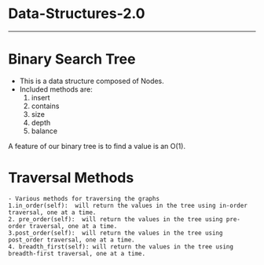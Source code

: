 # Data-Structures-2.0
---------------------

# Binary Search Tree
 - This is a data structure composed of Nodes.
 - Included methods are:
    1. insert
    2. contains
    3. size
    4. depth
    5. balance

A feature of our binary tree is to find a value is an O(1).

# Traversal Methods
    - Various methods for traversing the graphs
    1.in_order(self):  will return the values in the tree using in-order traversal, one at a time.
    2. pre_order(self):  will return the values in the tree using pre-order traversal, one at a time.
    3.post_order(self):  will return the values in the tree using post_order traversal, one at a time.
    4. breadth_first(self): will return the values in the tree using breadth-first traversal, one at a time.